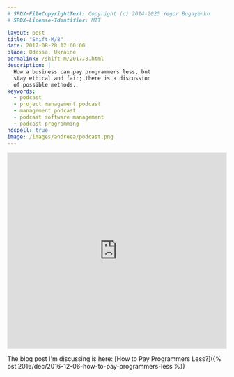 ```yaml
---
# SPDX-FileCopyrightText: Copyright (c) 2014-2025 Yegor Bugayenko
# SPDX-License-Identifier: MIT

layout: post
title: "Shift-M/8"
date: 2017-08-28 12:00:00
place: Odessa, Ukraine
permalink: /shift-m/2017/8.html
description: |
  How a business can pay programmers less, but
  stay ethical and fair; there is a discussion
  of possible methods.
keywords:
  - podcast
  - project management podcast
  - management podcast
  - podcast software management
  - podcast programming
nospell: true
image: /images/andreea/podcast.png
---
```


<iframe width="100%" height="450" scrolling="no" frameborder="no" src="https://w.soundcloud.com/player/?url=https%3A//api.soundcloud.com/tracks/339883634&amp;color=ff5500&amp;auto_play=false&amp;hide_related=false&amp;show_comments=true&amp;show_user=true&amp;show_reposts=false&amp;visual=true"></iframe>

The blog post I'm discussing is here:
[How to Pay Programmers Less?]({% pst 2016/dec/2016-12-06-how-to-pay-programmers-less %})
